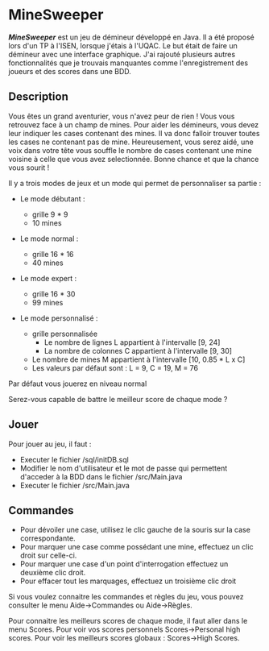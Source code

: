 # **MineSweeper**

**_MineSweeper_** est un jeu de démineur développé en Java. Il a été proposé lors d'un TP à l'ISEN, lorsque j'étais à l'UQAC. Le but était de faire un démineur avec une interface graphique. J'ai rajouté plusieurs autres fonctionnalités que je trouvais manquantes comme l'enregistrement des joueurs et des scores dans une BDD.


## Description

Vous êtes un grand aventurier, vous n'avez peur de rien !
Vous vous retrouvez face à un champ de mines. Pour aider les démineurs, vous devez leur indiquer les cases contenant des mines.
Il va donc falloir trouver toutes les cases ne contenant pas de mine.
Heureusement, vous serez aidé, une voix dans votre tête vous souffle le nombre de cases contenant une mine voisine à celle que vous avez selectionnée.
Bonne chance et que la chance vous sourit !

Il y a trois modes de jeux et un mode qui permet de personnaliser sa partie :

* Le mode débutant :
    - grille 9 * 9
    - 10 mines

* Le mode normal :
    - grille 16 * 16
    - 40 mines

* Le mode expert :
    - grille 16 * 30
    - 99 mines

* Le mode personnalisé :
    - grille personnalisée
      - Le nombre de lignes L appartient à l'intervalle [9, 24]
      - La nombre de colonnes C appartient à l'intervalle [9, 30]
    - Le nombre de mines M appartient à l'intervalle [10, 0.85 * L x C]
    - Les valeurs par défaut sont : L = 9, C = 19, M = 76

Par défaut vous jouerez en niveau normal

Serez-vous capable de battre le meilleur score de chaque mode ?


## Jouer

Pour jouer au jeu, il faut :
- Executer le fichier /sql/initDB.sql
- Modifier le nom d'utilisateur et le mot de passe qui permettent d'acceder à la BDD dans le fichier /src/Main.java
- Executer le fichier /src/Main.java

## Commandes
- Pour dévoiler une case, utilisez le clic gauche de la souris sur la case correspondante.
- Pour marquer une case comme possédant une mine, effectuez un clic droit sur celle-ci.
- Pour marquer une case d'un point d'interrogation effectuez un deuxième clic droit.
- Pour effacer tout les marquages, effectuez un troisième clic droit

Si vous voulez connaitre les commandes et règles du jeu, vous pouvez consulter le menu Aide->Commandes ou Aide->Règles.

Pour connaitre les meilleurs scores de chaque mode, il faut aller dans le menu Scores. Pour voir vos scores personnels Scores->Personal high scores. Pour voir les meilleurs scores globaux : Scores->High Scores.
